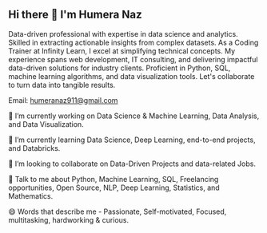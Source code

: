 ## Hi there 👋 I'm Humera Naz

<!--
**HUMERANAZ/HUMERANAZ** is a ✨ _special_ ✨ repository because its `README.md` (this file) appears on your GitHub profile.
-->
Data-driven professional with expertise in data science and analytics. Skilled in extracting actionable insights from complex datasets. As a Coding Trainer at Infinity Learn, I excel at simplifying technical concepts. My experience spans web development, IT consulting, and delivering impactful data-driven solutions for industry clients. Proficient in Python, SQL, machine learning algorithms, and data visualization tools. Let's collaborate to turn data into tangible results.

Email: humeranaz911@gmail.com

🔭 I’m currently working on Data Science & Machine Learning, Data Analysis, and Data Visualization.

🌱 I’m currently learning Data Science, Deep Learning, end-to-end projects, and Databricks.

👯 I’m looking to collaborate on Data-Driven Projects and data-related Jobs.

💬 Talk to me about Python, Machine Learning, SQL, Freelancing opportunities, Open Source, NLP, Deep Learning, Statistics, and Mathematics.

😄 Words that describe me - Passionate, Self-motivated, Focused, multitasking, hardworking & curious.
